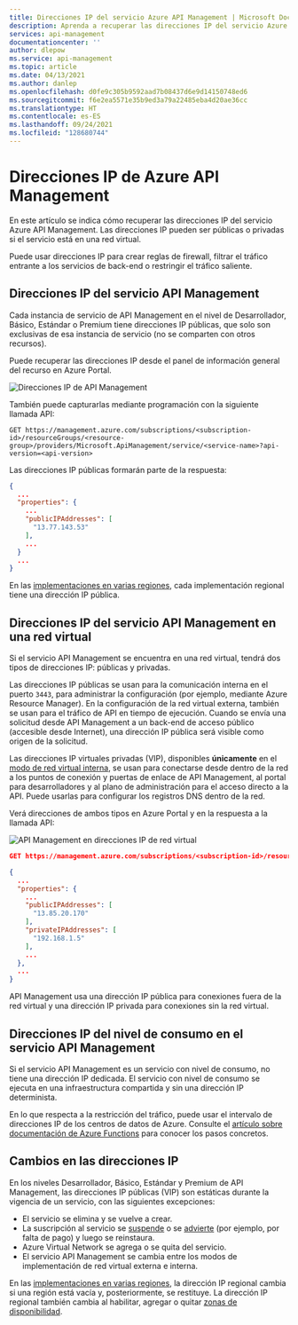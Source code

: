 ```yaml
---
title: Direcciones IP del servicio Azure API Management | Microsoft Docs
description: Aprenda a recuperar las direcciones IP del servicio Azure API Management y sepa cuándo cambian.
services: api-management
documentationcenter: ''
author: dlepow
ms.service: api-management
ms.topic: article
ms.date: 04/13/2021
ms.author: danlep
ms.openlocfilehash: d0fe9c305b9592aad7b08437d6e9d14150748ed6
ms.sourcegitcommit: f6e2ea5571e35b9ed3a79a22485eba4d20ae36cc
ms.translationtype: HT
ms.contentlocale: es-ES
ms.lasthandoff: 09/24/2021
ms.locfileid: "128680744"
---
```

# <a name="ip-addresses-of-azure-api-management"></a>Direcciones IP de Azure API Management

En este artículo se indica cómo recuperar las direcciones IP del servicio Azure API Management. Las direcciones IP pueden ser públicas o privadas si el servicio está en una red virtual.

Puede usar direcciones IP para crear reglas de firewall, filtrar el tráfico entrante a los servicios de back-end o restringir el tráfico saliente.

## <a name="ip-addresses-of-api-management-service"></a>Direcciones IP del servicio API Management

Cada instancia de servicio de API Management en el nivel de Desarrollador, Básico, Estándar o Premium tiene direcciones IP públicas, que solo son exclusivas de esa instancia de servicio (no se comparten con otros recursos). 

Puede recuperar las direcciones IP desde el panel de información general del recurso en Azure Portal.

![Direcciones IP de API Management](media/api-management-howto-ip-addresses/public-ip.png)

También puede capturarlas mediante programación con la siguiente llamada API:

```
GET https://management.azure.com/subscriptions/<subscription-id>/resourceGroups/<resource-group>/providers/Microsoft.ApiManagement/service/<service-name>?api-version=<api-version>
```

Las direcciones IP públicas formarán parte de la respuesta:

```json
{
  ...
  "properties": {
    ...
    "publicIPAddresses": [
      "13.77.143.53"
    ],
    ...
  }
  ...
}
```

En las [implementaciones en varias regiones](api-management-howto-deploy-multi-region.md), cada implementación regional tiene una dirección IP pública.

## <a name="ip-addresses-of-api-management-service-in-vnet"></a>Direcciones IP del servicio API Management en una red virtual

Si el servicio API Management se encuentra en una red virtual, tendrá dos tipos de direcciones IP: públicas y privadas.

Las direcciones IP públicas se usan para la comunicación interna en el puerto `3443`, para administrar la configuración (por ejemplo, mediante Azure Resource Manager). En la configuración de la red virtual externa, también se usan para el tráfico de API en tiempo de ejecución. Cuando se envía una solicitud desde API Management a un back-end de acceso público (accesible desde Internet), una dirección IP pública será visible como origen de la solicitud.

Las direcciones IP virtuales privadas (VIP), disponibles **únicamente** en el [modo de red virtual interna](api-management-using-with-internal-vnet.md), se usan para conectarse desde dentro de la red a los puntos de conexión y puertas de enlace de API Management, al portal para desarrolladores y al plano de administración para el acceso directo a la API. Puede usarlas para configurar los registros DNS dentro de la red.

Verá direcciones de ambos tipos en Azure Portal y en la respuesta a la llamada API:

![API Management en direcciones IP de red virtual](media/api-management-howto-ip-addresses/vnet-ip.png)


```json
GET https://management.azure.com/subscriptions/<subscription-id>/resourceGroups/<resource-group>/providers/Microsoft.ApiManagement/service/<service-name>?api-version=<api-version>

{
  ...
  "properties": {
    ...
    "publicIPAddresses": [
      "13.85.20.170"
    ],
    "privateIPAddresses": [
      "192.168.1.5"
    ],
    ...
  },
  ...
}
```

API Management usa una dirección IP pública para conexiones fuera de la red virtual y una dirección IP privada para conexiones sin la red virtual.

## <a name="ip-addresses-of-consumption-tier-api-management-service"></a>Direcciones IP del nivel de consumo en el servicio API Management

Si el servicio API Management es un servicio con nivel de consumo, no tiene una dirección IP dedicada. El servicio con nivel de consumo se ejecuta en una infraestructura compartida y sin una dirección IP determinista. 

En lo que respecta a la restricción del tráfico, puede usar el intervalo de direcciones IP de los centros de datos de Azure. Consulte el [artículo sobre documentación de Azure Functions](../azure-functions/ip-addresses.md#data-center-outbound-ip-addresses) para conocer los pasos concretos.

## <a name="changes-to-the-ip-addresses"></a>Cambios en las direcciones IP

En los niveles Desarrollador, Básico, Estándar y Premium de API Management, las direcciones IP públicas (VIP) son estáticas durante la vigencia de un servicio, con las siguientes excepciones:

* El servicio se elimina y se vuelve a crear.
* La suscripción al servicio se [suspende](https://github.com/Azure/azure-resource-manager-rpc/blob/master/v1.0/subscription-lifecycle-api-reference.md#subscription-states) o se [advierte](https://github.com/Azure/azure-resource-manager-rpc/blob/master/v1.0/subscription-lifecycle-api-reference.md#subscription-states) (por ejemplo, por falta de pago) y luego se reinstaura.
* Azure Virtual Network se agrega o se quita del servicio.
* El servicio API Management se cambia entre los modos de implementación de red virtual externa e interna.

En las [implementaciones en varias regiones](api-management-howto-deploy-multi-region.md), la dirección IP regional cambia si una región está vacía y, posteriormente, se restituye. La dirección IP regional también cambia al habilitar, agregar o quitar [zonas de disponibilidad](zone-redundancy.md).
